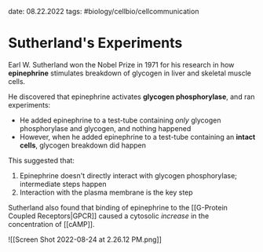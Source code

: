 date: 08.22.2022
tags:   #biology/cellbio/cellcommunication 
# Sutherland's Experiments
Earl W. Sutherland won the Nobel Prize in 1971 for his research in how **epinephrine** stimulates breakdown of glycogen in liver and skeletal muscle cells.

He discovered that epinephrine activates **glycogen phosphorylase**, and ran experiments:
- He added epinephrine to a test-tube containing *only* glycogen phosphorylase and glycogen, and nothing happened
- However, when he added epinephrine to a test-tube containing an **intact cells**, glycogen breakdown did happen

This suggested that:
1. Epinephrine doesn't directly interact with glycogen phosphorylase; intermediate steps happen
2. Interaction with the plasma membrane is the key step

Sutherland also found that binding of epinephrine to the [[G-Protein Coupled Receptors|GPCR]] caused a cytosolic *increase* in the concentration of [[cAMP]].

![[Screen Shot 2022-08-24 at 2.26.12 PM.png]]